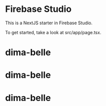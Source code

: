 # Firebase Studio

This is a NextJS starter in Firebase Studio.

To get started, take a look at src/app/page.tsx.
# dima-belle
# dima-belle
# dima-belle
